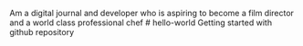 Am a digital journal and developer who is aspiring to become a film director and a world class professional chef # hello-world
Getting started with github repository 
